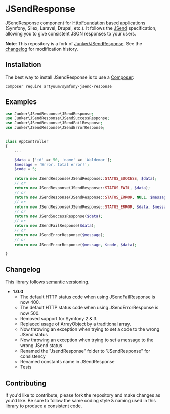 # JSendResponse
JSendResponse component for [HttpFoundation](https://github.com/symfony/http-foundation) based applications (Symfony, Silex, Laravel, Drupal, etc.). It follows the [JSend](https://github.com/omniti-labs/jsend) specification, allowing you to give consistent JSON responses to your users.

**Note**: This repository is a fork of [Junker/JSendResponse](https://github.com/Junker/JSendResponse). See the [changelog](#changelog) for modification history.


## Installation
The best way to install JSendResponse is to use a [Composer](https://getcomposer.org/download):

    composer require artyuum/symfony-jsend-response

## Examples

```php
use Junker\JSendResponse\JSendResponse;
use Junker\JSendResponse\JSendSuccessResponse;
use Junker\JSendResponse\JSendFailResponse;
use Junker\JSendResponse\JSendErrorResponse;


class AppController
{
	...

	$data = ['id' => 50, 'name' => 'Waldemar'];
	$message = 'Error, total error!';
	$code = 5;

	return new JSendResponse(JSendResponse::STATUS_SUCCESS, $data);
	// or
	return new JSendResponse(JSendResponse::STATUS_FAIL, $data);
	// or 
	return new JSendResponse(JSendResponse::STATUS_ERROR, NULL, $message);
	// or
	return new JSendResponse(JSendResponse::STATUS_ERROR, $data, $message, $code);
	// or
	return new JSendSuccessResponse($data);
	// or
	return new JSendFailResponse($data);
	// or
	return new JSendErrorResponse($message);
	// or
	return new JSendErrorResponse($message, $code, $data);

}

```

## Changelog
This library follows [semantic versioning](https://semver.org).

* **1.0.0**
  * The default HTTP status code when using JSendFailResponse is now 400.
  * The default HTTP status code when using JSendErrorResponse is now 500.
  * Removed support for Symfony 2 & 3.
  * Replaced usage of ArrayObject by a traditional array.
  * Now throwing an exception when trying to set a code to the wrong JSend status
  * Now throwing an exception when trying to set a message to the wrong JSend status
  * Renamed the "JsendResponse" folder to "JSendResponse" for consistency
  * Renamed constants name in JSendResponse
  * Tests

## Contributing
If you'd like to contribute, please fork the repository and make changes as you'd like. Be sure to follow the same coding style & naming used in this library to produce a consistent code.
